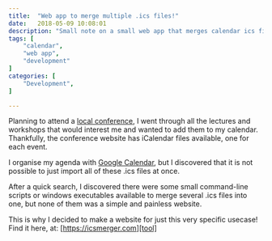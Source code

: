 ```yaml
---
title:  "Web app to merge multiple .ics files!"
date:   2018-05-09 10:08:01
description: "Small note on a small web app that merges calendar ics files."
tags: [
    "calendar",
    "web app",
    "development"
]
categories: [
    "Development",
]

---
```


Planning to attend a [local conference][wad], I went through all the lectures and workshops that would interest me and wanted to add them to my calendar. Thankfully, the conference website has iCalendar files available, one for each event.

<!-- more --> 

I organise my agenda with [Google Calendar][gc], but I discovered that it is not possible to just import all of these .ics files at once.

After a quick search, I discovered there were some small command-line scripts or windows executables available to merge several .ics files into one, but none of them was a simple and painless website.

This is why I decided to make a website for just this very specific usecase! Find it here, at:
[https://icsmerger.com][tool]

[wad]: https://wearedevelopers.com
[tool]: https://icsmerger.com/
[gc]: https://calendar.google.com
